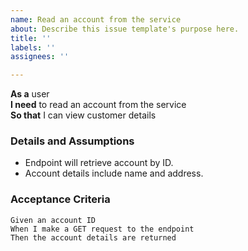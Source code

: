 ```yaml
---
name: Read an account from the service
about: Describe this issue template's purpose here.
title: ''
labels: ''
assignees: ''

---
```


**As a** user  
**I need** to read an account from the service  
**So that** I can view customer details  

### Details and Assumptions
* Endpoint will retrieve account by ID.
* Account details include name and address.

### Acceptance Criteria     
```gherkin
Given an account ID
When I make a GET request to the endpoint
Then the account details are returned
